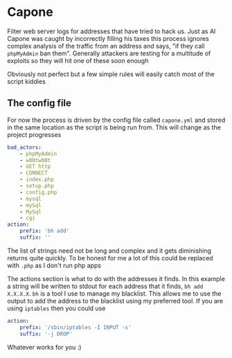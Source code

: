 # Capone

Filter web server logs for addresses that have tried to hack us. Just as Al Capone was caught by incorrectly filling his taxes this process ignores complex analysis of the traffic from an address and says, "if they call `phpMyAdmin` ban them". Generally attackers are testing for a multitude of exploits so they will hit one of these soon enough

Obviously not perfect but a few simple rules will easily catch most of the script kiddies

## The config file

For now the process is driven by the config file called `capone.yml` and stored in the same location as the script is being run from. This will change as the project progresses

```yaml
bad_actors:
    - phpMyAdmin
    - w00tw00t
    - GET http
    - CONNECT
    - index.php
    - setup.php
    - config.php
    - mysql
    - mySql
    - MySql
    - cgi
action:
    prefix: 'bh add'
    suffix: ''
```

The list of strings need not be long and complex and it gets diminishing returns quite quickly. To be honest for me a lot of this could be replaced with `.php` as I don't run php apps

The actions section is what to do with the addresses it finds. In this example a string will be written to stdout for each address that it finds, `bh add X.X.X.X`. `bh` is a tool I use to manage my blacklist. This allows me to use the output to add the address to the  blacklist using my preferred tool. If you are using `iptables` then you could use

```yaml
action:
    prefix: '/sbin/iptables -I INPUT -s'
    suffix: '-j DROP'
```

Whatever works for you :)
